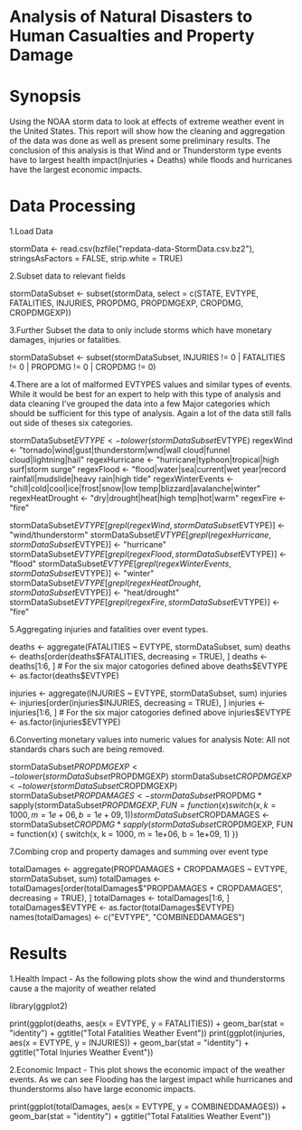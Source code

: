 Analysis of Natural Disasters to Human Casualties and Property Damage
======================================================================

Synopsis
==============
Using the NOAA storm data to look at effects of extreme weather event in the United States. This report will show how the cleaning and aggregation of the data was done as well as present some preliminary results. The conclusion of this analysis is that Wind and or Thunderstorm type events have to largest health impact(Injuries + Deaths) while floods and hurricanes have the largest economic impacts.

Data Processing
==============
1.Load Data


stormData <- read.csv(bzfile("repdata-data-StormData.csv.bz2"), stringsAsFactors = FALSE, 
  strip.white = TRUE)


2.Subset data to relevant fields

stormDataSubset <- subset(stormData, select = c(STATE, EVTYPE, FATALITIES, INJURIES, 
  PROPDMG, PROPDMGEXP, CROPDMG, CROPDMGEXP))


3.Further Subset the data to only include storms which have monetary damages, injuries or fatalities.


stormDataSubset <- subset(stormDataSubset, INJURIES != 0 | FATALITIES != 0 | 
  PROPDMG != 0 | CROPDMG != 0)


4.There are a lot of malformed EVTYPES values and similar types of events. While it would be best for an expert to help with this type of analysis and data cleaning I've grouped the data into a few Major categories which should be sufficient for this type of analysis. Again a lot of the data still falls out side of theses six categories.


stormDataSubset$EVTYPE <- tolower(stormDataSubset$EVTYPE)
regexWind <- "tornado|wind|gust|thunderstorm|wnd|wall cloud|funnel cloud|lightning|hail"
regexHurricane <- "hurricane|typhoon|tropical|high surf|storm surge"
regexFlood <- "flood|water|sea|current|wet year|record rainfall|mudslide|heavy rain|high tide"
regexWinterEvents <- "chill|cold|cool|ice|frost|snow|low temp|blizzard|avalanche|winter"
regexHeatDrought <- "dry|drought|heat|high temp|hot|warm"
regexFire <- "fire"

stormDataSubset$EVTYPE[grepl(regexWind, stormDataSubset$EVTYPE)] <- "wind/thunderstorm"
stormDataSubset$EVTYPE[grepl(regexHurricane, stormDataSubset$EVTYPE)] <- "hurricane"
stormDataSubset$EVTYPE[grepl(regexFlood, stormDataSubset$EVTYPE)] <- "flood"
stormDataSubset$EVTYPE[grepl(regexWinterEvents, stormDataSubset$EVTYPE)] <- "winter"
stormDataSubset$EVTYPE[grepl(regexHeatDrought, stormDataSubset$EVTYPE)] <- "heat/drought"
stormDataSubset$EVTYPE[grepl(regexFire, stormDataSubset$EVTYPE)] <- "fire"



5.Aggregating injuries and fatalities over event types.



deaths <- aggregate(FATALITIES ~ EVTYPE, stormDataSubset, sum)
deaths <- deaths[order(deaths$FATALITIES, decreasing = TRUE), ]
deaths <- deaths[1:6, ]  # For the six major catogories defined above 
deaths$EVTYPE <- as.factor(deaths$EVTYPE)

injuries <- aggregate(INJURIES ~ EVTYPE, stormDataSubset, sum)
injuries <- injuries[order(injuries$INJURIES, decreasing = TRUE), ]
injuries <- injuries[1:6, ]  # For the six major catogories defined above 
injuries$EVTYPE <- as.factor(injuries$EVTYPE)



6.Converting monetary values into numeric values for analysis Note: All not 
standards chars such are being removed.



 stormDataSubset$PROPDMGEXP <- tolower(stormDataSubset$PROPDMGEXP)
 stormDataSubset$CROPDMGEXP <- tolower(stormDataSubset$CROPDMGEXP)
 stormDataSubset$PROPDAMAGES <- stormDataSubset$PROPDMG * sapply(stormDataSubset$PROPDMGEXP, 
     FUN = function(x) {
         switch(x, k = 1000, m = 1e+06, b = 1e+09, 1)
     })
 stormDataSubset$CROPDAMAGES <- stormDataSubset$CROPDMG * sapply(stormDataSubset$CROPDMGEXP, 
     FUN = function(x) {
         switch(x, k = 1000, m = 1e+06, b = 1e+09, 1)
     })



7.Combing crop and property damages and summing over event type




totalDamages <- aggregate(PROPDAMAGES + CROPDAMAGES ~ EVTYPE, stormDataSubset, 
   sum)
totalDamages <- totalDamages[order(totalDamages$"PROPDAMAGES + CROPDAMAGES", 
   decreasing = TRUE), ]
totalDamages <- totalDamages[1:6, ]
totalDamages$EVTYPE <- as.factor(totalDamages$EVTYPE)
names(totalDamages) <- c("EVTYPE", "COMBINEDDAMAGES")



Results
==============
1.Health Impact - As the following plots show the wind and thunderstorms cause a the majority of weather related


library(ggplot2)

print(ggplot(deaths, aes(x = EVTYPE, y = FATALITIES)) + geom_bar(stat = "identity") + 
  ggtitle("Total Fatalities Weather Event"))
  print(ggplot(injuries, aes(x = EVTYPE, y = INJURIES)) + geom_bar(stat = "identity") + 
  ggtitle("Total Injuries Weather Event"))



2.Economic Impact - This plot shows the economic impact of the weather events. As we can see Flooding has the largest impact while hurricanes and thunderstorms also have large economic impacts.


print(ggplot(totalDamages, aes(x = EVTYPE, y = COMBINEDDAMAGES)) + geom_bar(stat = "identity") + 
  ggtitle("Total Fatalities Weather Event"))
  
